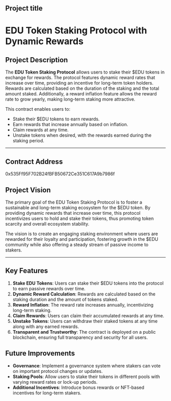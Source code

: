 ## Project title
# EDU Token Staking Protocol with Dynamic Rewards

## Project Description

The **EDU Token Staking Protocol** allows users to stake their $EDU tokens in exchange for rewards. The protocol features dynamic reward rates that increase over time, providing an incentive for long-term token holders. Rewards are calculated based on the duration of the staking and the total amount staked. Additionally, a reward inflation feature allows the reward rate to grow yearly, making long-term staking more attractive.

This contract enables users to:
- Stake their $EDU tokens to earn rewards.
- Earn rewards that increase annually based on inflation.
- Claim rewards at any time.
- Unstake tokens when desired, with the rewards earned during the staking period.

---

## Contract Address

0x535Ff95F702B24fBFB50672Ce351C617A9b7986f

## Project Vision

The primary goal of the EDU Token Staking Protocol is to foster a sustainable and long-term staking ecosystem for the $EDU token. By providing dynamic rewards that increase over time, this protocol incentivizes users to hold and stake their tokens, thus promoting token scarcity and overall ecosystem stability.

The vision is to create an engaging staking environment where users are rewarded for their loyalty and participation, fostering growth in the $EDU community while also offering a steady stream of passive income to stakers.

---

## Key Features

1. **Stake EDU Tokens**: Users can stake their $EDU tokens into the protocol to earn passive rewards over time.
2. **Dynamic Reward Calculation**: Rewards are calculated based on the staking duration and the amount of tokens staked.
3. **Reward Inflation**: The reward rate increases annually, incentivizing long-term staking.
4. **Claim Rewards**: Users can claim their accumulated rewards at any time.
5. **Unstake Tokens**: Users can withdraw their staked tokens at any time along with any earned rewards.
6. **Transparent and Trustworthy**: The contract is deployed on a public blockchain, ensuring full transparency and security for all users.






## Future Improvements

- **Governance**: Implement a governance system where stakers can vote on important protocol changes or updates.
- **Staking Pools**: Allow users to stake their tokens in different pools with varying reward rates or lock-up periods.
- **Additional Incentives**: Introduce bonus rewards or NFT-based incentives for long-term stakers.


